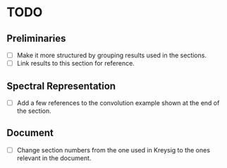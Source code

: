# TODO

## Preliminaries
- [ ] Make it more structured by grouping results used in the sections.
- [ ] Link results to this section for reference. 

## Spectral Representation
- [ ] Add a few references to the convolution example shown at the end of the section.

## Document
- [ ] Change section numbers from the one used in Kreysig to the ones relevant in the document.
